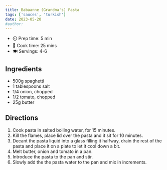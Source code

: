 ```yaml
---
title: Babaanne (Grandma's) Pasta
tags: ['sauces', 'turkish']
date: 2023-05-20
#author:
---
```

- ⏲️ Prep time: 5 min
- 🍳 Cook time: 25 mins
- 🍽️ Servings: 4-6

## Ingredients

- 500g spaghetti
- 1 tablespoons salt
- 1/4 onion, chopped
- 1/2 tomato, chopped
- 25g butter

## Directions

1. Cook pasta in salted boiling water, for 15 minutes.
2. Kill the flames, place lid over the pasta and it sit for 10 minutes.
3. Decant the pasta liquid into a glass filling it halfway, drain the rest of the pasta and place it on a plate to let it cool down a bit.
4. Melt butter, onion and tomato in a pan.
5. Introduce the pasta to the pan and stir.
6. Slowly add the the pasta water to the pan and mix in increments.
